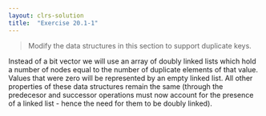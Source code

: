 ```yaml
---
layout: clrs-solution
title:  "Exercise 20.1-1"
---
```

>Modify the data structures in this section to support duplicate keys.

Instead of a bit vector we will use an array of doubly linked lists which hold a number of nodes equal to the number of duplicate elements of that value. Values that were zero will be represented by an empty linked list. All other properties of these data structures remain the same (through the predecesor and successor operations must now account for the presence of a linked list - hence the need for them to be doubly linked).